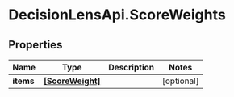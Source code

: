 # DecisionLensApi.ScoreWeights

## Properties
Name | Type | Description | Notes
------------ | ------------- | ------------- | -------------
**items** | [**[ScoreWeight]**](ScoreWeight.md) |  | [optional] 


